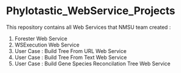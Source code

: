 # Phylotastic_WebService_Projects
This repository contains all Web Services that NMSU team created :
1. Forester Web Service
2. WSExecution Web Service
3. User Case : Build Tree From URL Web Service
4. User Case : Build Tree From Text Web Service
5. User Case : Build Gene Species Reconcilation Tree Web Service
